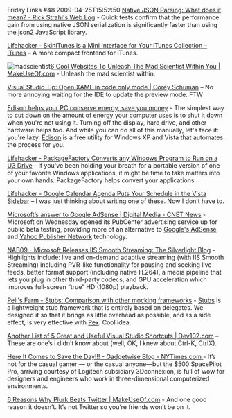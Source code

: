 Friday Links #48
2009-04-25T15:52:50
[Native JSON Parsing: What does it mean? - Rick Strahl's Web Log](http://west-wind.com/weblog/posts/729630.aspx) - Quick tests confirm that the performance gain from using native JSON serialization is significantly faster than using the json2 JavaScript library.

[Lifehacker - SkiniTunes is a Mini Interface for Your iTunes Collection – iTunes](http://lifehacker.com/5218759/skinitunes-is-a-mini-interface-for-your-itunes-collection) – A more compact frontend for iTunes.

![madscientist](/cdn/images/blog/FridayLinks48_A307/madscientist.gif)[6 Cool Websites To Unleash The Mad Scientist Within You | MakeUseOf.com](http://www.makeuseof.com/tag/unleash-the-mad-scientist-within-you/) - Unleash the mad scientist within.

[Visual Studio Tip: Open XAML in code only mode | Corey Schuman](http://www.85turns.com/2009/04/23/visual-studio-tip-open-xaml-in-code-only-mode/) – No more annoying waiting for the IDE to update the preview mode. FTW

[Edison helps your PC conserve energy, save you money](http://www.downloadsquad.com/2009/04/22/edison-helps-your-pc-conserve-engery-save-you-money/) - The simplest way to cut down on the amount of energy your computer uses is to shut it down when you're not using it. Turning off the display, hard drive, and other hardware helps too. And while you can do all of this manually, let's face it: you're lazy. [Edison](http://www.verdiem.com/edison.aspx) is a free utility for Windows XP and Vista that automates the process for you.

[Lifehacker - PackageFactory Converts any Windows Program to Run on a U3 Drive](http://lifehacker.com/5223063/packagefactory-converts-any-windows-program-to-run-on-a-u3-drive) - If you've been holding your breath for a portable version of one of your favorite Windows applications, it might be time to take matters into your own hands. PackageFactory helps convert your applications.

[Lifehacker - Google Calendar Agenda Puts Your Schedule in the Vista Sidebar](http://lifehacker.com/5222358/google-calendar-agenda-puts-your-schedule-in-the-vista-sidebar) – I was just thinking about writing one of these. Now I don’t have to.

[Microsoft’s answer to Google AdSense | Digital Media - CNET News](http://news.cnet.com/8301-1023_3-10224959-93.html?part=rss&subj=news&tag=2547-1_3-0-5) - Microsoft on Wednesday opened its PubCenter advertising service up for public beta testing, providing more of an alternative to [Google's AdSense](https://www.google.com/adsense/) and [Yahoo Publisher Network](http://publisher.yahoo.com/sell/ContentMatch.php) technology.

[NAB09 - Microsoft Releases IIS Smooth Streaming: The Silverlight Blog](http://team.silverlight.net/announcements/nab09-microsoft-releases-iis-smooth-streaming-for-true-hd-1080p-video-delivery/) - Highlights include: live and on-demand adaptive streaming (with IIS Smooth Streaming) including PVR-like functionality for pausing and seeking live feeds, better format support (including native H.264), a media pipeline that lets you plug in other third-party codecs, and GPU acceleration which improves full-screen “true” HD (1080p) playback.

[Peli's Farm - Stubs: Comparison with other mocking frameworks](http://blog.dotnetwiki.org/2009/04/23/StubsComparisonWithOtherMockingFrameworks.aspx) - [Stubs](http://blog.dotnetwiki.org/ct.ashx?id=7c5d5cdd-7ebc-4a3d-8fb1-e84b187343b2&url=http%3a%2f%2fresearch.microsoft.com%2fstubs) is a lightweight stub framework that is entirely based on delegates. We designed it so that it brings as little overhead as possible, and as a side effect, is very effective with [Pex](http://blog.dotnetwiki.org/ct.ashx?id=7c5d5cdd-7ebc-4a3d-8fb1-e84b187343b2&url=http%3a%2f%2fresearch.microsoft.com%2fpex). Cool idea.

[Another List of 5 Great and Useful Visual Studio Shortcuts | Dev102.com](http://www.dev102.com/2009/04/22/another-list-of-5-great-and-useful-visual-studio-shortcuts/) – These are one’s I didn’t know about (well, OK, I knew about Ctrl-K, CtrlX).

[Here It Comes to Save the Day!!! - Gadgetwise Blog - NYTimes.com ](http://gadgetwise.blogs.nytimes.com/2009/04/20/super-mouse/)- It’s not for the casual gamer — or the casual anyone—but the $500 SpacePilot Pro, arriving courtesy of Logitech subsidiary 3Dconnexion, is full of wow for designers and engineers who work in three-dimensional computerized environments.

[6 Reasons Why Plurk Beats Twitter | MakeUseOf.com](http://www.makeuseof.com/tag/6-reasons-why-plurk-beats-twitter/) - And one good reason it doesn’t. It’s not Twitter so you’re friends won’t be on it.
